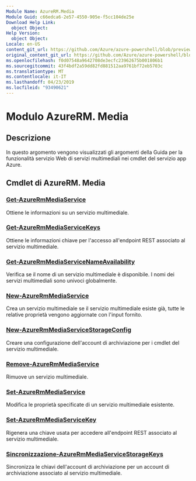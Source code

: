 ```yaml
---
Module Name: AzureRM.Media
Module Guid: c66edca6-2e57-4550-905e-f5cc104de25e
Download Help Link:
  object Object: 
Help Version:
  object Object: 
Locale: en-US
content_git_url: https://github.com/Azure/azure-powershell/blob/preview/src/ResourceManager/Media/Commands.Media/help/AzureRM.Media.md
original_content_git_url: https://github.com/Azure/azure-powershell/blob/preview/src/ResourceManager/Media/Commands.Media/help/AzureRM.Media.md
ms.openlocfilehash: f0d07548a9642708de3ecfc23962675b001806b1
ms.sourcegitcommit: 43f4bdf2a59dd82fd881512aa9761bf72eb5703c
ms.translationtype: MT
ms.contentlocale: it-IT
ms.lasthandoff: 04/23/2019
ms.locfileid: "93490621"
---
```

# Modulo AzureRM. Media
## Descrizione
In questo argomento vengono visualizzati gli argomenti della Guida per la funzionalità servizio Web di servizi multimediali nei cmdlet del servizio app Azure.

## Cmdlet di AzureRM. Media
### [Get-AzureRmMediaService](Get-AzureRmMediaService.md)
Ottiene le informazioni su un servizio multimediale.

### [Get-AzureRmMediaServiceKeys](Get-AzureRmMediaServiceKeys.md)
Ottiene le informazioni chiave per l'accesso all'endpoint REST associato al servizio multimediale.

### [Get-AzureRmMediaServiceNameAvailability](Get-AzureRmMediaServiceNameAvailability.md)
Verifica se il nome di un servizio multimediale è disponibile.
I nomi dei servizi multimediali sono univoci globalmente.

### [New-AzureRmMediaService](New-AzureRmMediaService.md)
Crea un servizio multimediale se il servizio multimediale esiste già, tutte le relative proprietà vengono aggiornate con l'input fornito.

### [New-AzureRmMediaServiceStorageConfig](New-AzureRmMediaServiceStorageConfig.md)
Creare una configurazione dell'account di archiviazione per i cmdlet del servizio multimediale.

### [Remove-AzureRmMediaService](Remove-AzureRmMediaService.md)
Rimuove un servizio multimediale.

### [Set-AzureRmMediaService](Set-AzureRmMediaService.md)
Modifica le proprietà specificate di un servizio multimediale esistente.

### [Set-AzureRmMediaServiceKey](Set-AzureRmMediaServiceKey.md)
Rigenera una chiave usata per accedere all'endpoint REST associato al servizio multimediale.

### [Sincronizzazione-AzureRmMediaServiceStorageKeys](Sync-AzureRmMediaServiceStorageKeys.md)
Sincronizza le chiavi dell'account di archiviazione per un account di archiviazione associato al servizio multimediale.

